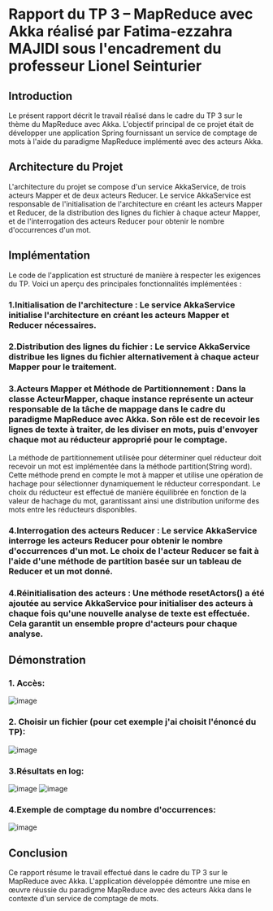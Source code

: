# Rapport du TP 3 – MapReduce avec Akka réalisé par Fatima-ezzahra MAJIDI sous l'encadrement du professeur Lionel Seinturier

## Introduction
Le présent rapport décrit le travail réalisé dans le cadre du TP 3 sur le thème du MapReduce avec Akka. L'objectif principal de ce projet était de développer une application Spring fournissant un service de comptage de mots à l'aide du paradigme MapReduce implémenté avec des acteurs Akka.

## Architecture du Projet
L'architecture du projet se compose d'un service AkkaService, de trois acteurs Mapper et de deux acteurs Reducer. Le service AkkaService est responsable de l'initialisation de l'architecture en créant les acteurs Mapper et Reducer, de la distribution des lignes du fichier à chaque acteur Mapper, et de l'interrogation des acteurs Reducer pour obtenir le nombre d'occurrences d'un mot.

## Implémentation
Le code de l'application est structuré de manière à respecter les exigences du TP. Voici un aperçu des principales fonctionnalités implémentées :

### 1.Initialisation de l'architecture : Le service AkkaService initialise l'architecture en créant les acteurs Mapper et Reducer nécessaires.

### 2.Distribution des lignes du fichier : Le service AkkaService distribue les lignes du fichier alternativement à chaque acteur Mapper pour le traitement.

### 3.Acteurs Mapper et Méthode de Partitionnement : Dans la classe ActeurMapper, chaque instance représente un acteur responsable de la tâche de mappage dans le cadre du paradigme MapReduce avec Akka. Son rôle est de recevoir les lignes de texte à traiter, de les diviser en mots, puis d'envoyer chaque mot au réducteur approprié pour le comptage.

La méthode de partitionnement utilisée pour déterminer quel réducteur doit recevoir un mot est implémentée dans la méthode partition(String word). Cette méthode prend en compte le mot à mapper et utilise une opération de hachage pour sélectionner dynamiquement le réducteur correspondant. Le choix du réducteur est effectué de manière équilibrée en fonction de la valeur de hachage du mot, garantissant ainsi une distribution uniforme des mots entre les réducteurs disponibles.

### 4.Interrogation des acteurs Reducer : Le service AkkaService interroge les acteurs Reducer pour obtenir le nombre d'occurrences d'un mot. Le choix de l'acteur Reducer se fait à l'aide d'une méthode de partition basée sur un tableau de Reducer et un mot donné.

### 4.Réinitialisation des acteurs : Une méthode resetActors() a été ajoutée au service AkkaService pour initialiser des acteurs à chaque fois qu'une nouvelle analyse de texte est effectuée. Cela garantit un ensemble propre d'acteurs pour chaque analyse.

## Démonstration
### 1. Accès:
![image](https://github.com/DuklinDonut/TP_3_CAR/assets/86496857/fcf094cf-11d1-41ca-b234-bd913df2dc51)
### 2. Choisir un fichier (pour cet exemple j'ai choisit l'énoncé du TP):
![image](https://github.com/DuklinDonut/TP_3_CAR/assets/86496857/33997ade-3b7c-4de3-9fdd-e269be03d931)
### 3.Résultats en log:
![image](https://github.com/DuklinDonut/TP_3_CAR/assets/86496857/05895c2a-ff20-418f-ac23-ee40ce127eeb)
![image](https://github.com/DuklinDonut/TP_3_CAR/assets/86496857/6c5e7a5c-cf18-4ced-bef4-ce295e907abf)
### 4.Exemple de comptage du nombre d'occurrences:
![image](https://github.com/DuklinDonut/TP_3_CAR/assets/86496857/083592c4-4ff4-4e21-ab37-073da7901ba1)


## Conclusion
Ce rapport résume le travail effectué dans le cadre du TP 3 sur le MapReduce avec Akka. L'application développée démontre une mise en œuvre réussie du paradigme MapReduce avec des acteurs Akka dans le contexte d'un service de comptage de mots.

